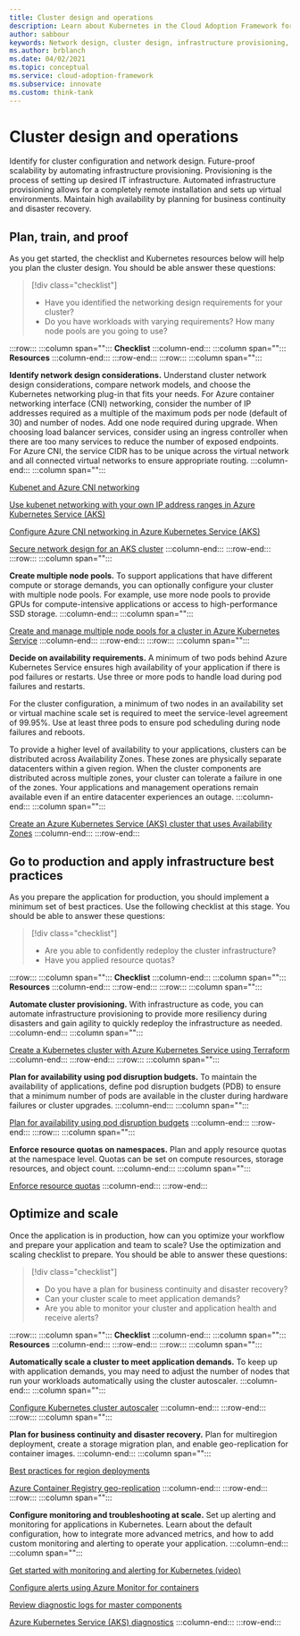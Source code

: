 ```yaml
---
title: Cluster design and operations
description: Learn about Kubernetes in the Cloud Adoption Framework for cluster design, network design, and operations.
author: sabbour
keywords: Network design, cluster design, infrastructure provisioning, kubernetes
ms.author: brblanch
ms.date: 04/02/2021
ms.topic: conceptual
ms.service: cloud-adoption-framework
ms.subservice: innovate
ms.custom: think-tank
---
```


<!-- cSpell:ignore autoscaler PDBs -->

# Cluster design and operations

Identify for cluster configuration and network design. Future-proof scalability by automating infrastructure provisioning. Provisioning is the process of setting up desired IT infrastructure. Automated infrastructure provisioning allows for a completely remote installation and sets up virtual environments. Maintain high availability by planning for business continuity and disaster recovery.

## Plan, train, and proof

As you get started, the checklist and Kubernetes resources below will help you plan the cluster design. You should be able answer these questions:

> [!div class="checklist"]
>
>- Have you identified the networking design requirements for your cluster?
>- Do you have workloads with varying requirements? How many node pools are you going to use?

:::row:::
   :::column span="":::
      **Checklist**
   :::column-end:::
   :::column span="":::
      **Resources**
   :::column-end:::
:::row-end:::
:::row:::
   :::column span="":::
      
**Identify network design considerations.** Understand cluster network design considerations, compare network models, and choose the Kubernetes networking plug-in that fits your needs. For Azure container networking interface (CNI) networking, consider the number of IP addresses required as a multiple of the maximum pods per node (default of 30) and number of nodes. Add one node required during upgrade. When choosing load balancer services, consider using an ingress controller when there are too many services to reduce the number of exposed endpoints. For Azure CNI, the service CIDR has to be unique across the virtual network and all connected virtual networks to ensure appropriate routing.
   :::column-end:::
   :::column span="":::
      
[Kubenet and Azure CNI networking](/azure/aks/concepts-network#azure-virtual-networks)

[Use kubenet networking with your own IP address ranges in Azure Kubernetes Service (AKS)](/azure/aks/configure-kubenet) 

[Configure Azure CNI networking in Azure Kubernetes Service (AKS)](/azure/aks/configure-azure-cni)

[Secure network design for an AKS cluster](https://github.com/Azure/sg-aks-workshop/blob/master/cluster-design/NetworkDesign.md)
   :::column-end:::
:::row-end:::
:::row:::
   :::column span="":::
      
**Create multiple node pools.** To support applications that have different compute or storage demands, you can optionally configure your cluster with multiple node pools. For example, use more node pools to provide GPUs for compute-intensive applications or access to high-performance SSD storage.
   :::column-end:::
   :::column span="":::
      
[Create and manage multiple node pools for a cluster in Azure Kubernetes Service](/azure/aks/use-multiple-node-pools)
   :::column-end:::
:::row-end:::
:::row:::
   :::column span="":::
      
**Decide on availability requirements.** A minimum of two pods behind Azure Kubernetes Service ensures high availability of your application if there is pod failures or restarts. Use three or more pods to handle load during pod failures and restarts.

For the cluster configuration, a minimum of two nodes in an availability set or virtual machine scale set is required to meet the service-level agreement of 99.95%. Use at least three pods to ensure pod scheduling during node failures and reboots.

To provide a higher level of availability to your applications, clusters can be distributed across Availability Zones. These zones are physically separate datacenters within a given region. When the cluster components are distributed across multiple zones, your cluster can tolerate a failure in one of the zones. Your applications and management operations remain available even if an entire datacenter experiences an outage.
   :::column-end:::
   :::column span="":::
      
 [Create an Azure Kubernetes Service (AKS) cluster that uses Availability Zones](/azure/aks/availability-zones)
   :::column-end:::
:::row-end:::

## Go to production and apply infrastructure best practices

As you prepare the application for production, you should implement a minimum set of best practices. Use the following checklist at this stage. You should be able to answer these questions:

> [!div class="checklist"]
>
>- Are you able to confidently redeploy the cluster infrastructure?
>- Have you applied resource quotas?

:::row:::
   :::column span="":::
      **Checklist**
   :::column-end:::
   :::column span="":::
      **Resources**
   :::column-end:::
:::row-end:::
:::row:::
   :::column span="":::
      
**Automate cluster provisioning.** With infrastructure as code, you can automate infrastructure provisioning to provide more resiliency during disasters and gain agility to quickly redeploy the infrastructure as needed.
   :::column-end:::
   :::column span="":::
      
[Create a Kubernetes cluster with Azure Kubernetes Service using Terraform](/azure/developer/terraform/create-k8s-cluster-with-tf-and-aks)
   :::column-end:::
:::row-end:::
:::row:::
   :::column span="":::
      
**Plan for availability using pod disruption budgets.** To maintain the availability of applications, define pod disruption budgets (PDB) to ensure that a minimum number of pods are available in the cluster during hardware failures or cluster upgrades.
   :::column-end:::
   :::column span="":::
      
 [Plan for availability using pod disruption budgets](/azure/aks/operator-best-practices-scheduler#plan-for-availability-using-pod-disruption-budgets)
   :::column-end:::
:::row-end:::
:::row:::
   :::column span="":::
      
**Enforce resource quotas on namespaces.** Plan and apply resource quotas at the namespace level. Quotas can be set on compute resources, storage resources, and object count.
   :::column-end:::
   :::column span="":::
      
[Enforce resource quotas](/azure/aks/operator-best-practices-scheduler#enforce-resource-quotas)
   :::column-end:::
:::row-end:::

## Optimize and scale

Once the application is in production, how can you optimize your workflow and prepare your application and team to scale? Use the optimization and scaling checklist to prepare. You should be able to answer these questions:

> [!div class="checklist"]
>
>- Do you have a plan for business continuity and disaster recovery?
>- Can your cluster scale to meet application demands?
>- Are you able to monitor your cluster and application health and receive alerts?

:::row:::
   :::column span="":::
      **Checklist**
   :::column-end:::
   :::column span="":::
      **Resources**
   :::column-end:::
:::row-end:::
:::row:::
   :::column span="":::
      
**Automatically scale a cluster to meet application demands.** To keep up with application demands, you may need to adjust the number of nodes that run your workloads automatically using the cluster autoscaler. 
   :::column-end:::
   :::column span="":::
      
[Configure Kubernetes cluster autoscaler](/azure/aks/cluster-autoscaler)
   :::column-end:::
:::row-end:::
:::row:::
   :::column span="":::
      
**Plan for business continuity and disaster recovery.** Plan for multiregion deployment, create a storage migration plan, and enable geo-replication for container images.
   :::column-end:::
   :::column span="":::
      
[Best practices for region deployments](/azure/aks/operator-best-practices-multi-region)

[Azure Container Registry geo-replication](/azure/container-registry/container-registry-geo-replication)
   :::column-end:::
:::row-end:::
:::row:::
   :::column span="":::
      
**Configure monitoring and troubleshooting at scale.** Set up alerting and monitoring for applications in Kubernetes. Learn about the default configuration, how to integrate more advanced metrics, and how to add custom monitoring and alerting to operate your application.
   :::column-end:::
   :::column span="":::
      
[Get started with monitoring and alerting for Kubernetes (video)](https://www.youtube.com/watch?v=W7aN_z-cyUw&list=PLLasX02E8BPCrIhFrc_ZiINhbRkYMKdPT&index=16)

[Configure alerts using Azure Monitor for containers](/azure/azure-monitor/containers/container-insights-overview)

[Review&nbsp;diagnostic&nbsp;logs&nbsp;for master components](/azure/aks/view-control-plane-logs)

[Azure Kubernetes Service (AKS) diagnostics](/azure/aks/concepts-diagnostics) 
   :::column-end:::
:::row-end:::

